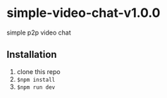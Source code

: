 # simple-video-chat-v1.0.0
simple p2p video chat

## Installation

1. clone this repo
2. `$npm install`
3. `$npm run dev`
